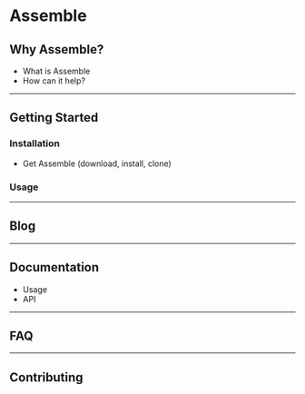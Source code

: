 # Assemble

>

## Why Assemble?

+ What is Assemble
+ How can it help?

***

## Getting Started

### Installation

+ Get Assemble (download, install, clone)

### Usage



***

## Blog

***

## Documentation

+ Usage
+ API

***

## FAQ

***

## Contributing
